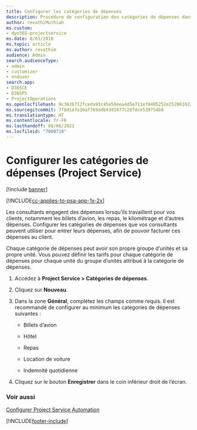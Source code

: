 ```yaml
---
title: Configurer les catégories de dépenses
description: Procédure de configuration des catégories de dépenses dans Project Service
author: revathiMuthiah
ms.custom:
- dyn365-projectservice
ms.date: 8/03/2018
ms.topic: article
ms.author: revathim
audience: Admin
search.audienceType:
- admin
- customizer
- enduser
search.app:
- D365CE
- D365PS
- ProjectOperations
ms.openlocfilehash: 9c363b712fceda93c45e58eea4d5e711ef8405252e252061022590bdc506691c
ms.sourcegitcommit: 7f8d1e7a16af769adb43d1877c28fdce53975db8
ms.translationtype: HT
ms.contentlocale: fr-FR
ms.lasthandoff: 08/06/2021
ms.locfileid: "7008718"
---
```

# <a name="configure-expense-categories-project-service"></a>Configurer les catégories de dépenses (Project Service)

[!include [banner](../includes/psa-now-project-operations.md)]

[!INCLUDE[cc-applies-to-psa-app-1x-2x](../includes/cc-applies-to-psa-app-1x-2x.md)]

Les consultants engagent des dépenses lorsqu’ils travaillent pour vos clients, notamment les billets d’avion, les repas, le kilométrage et d’autres dépenses. Configurer les catégories de dépenses que vos consultants peuvent utiliser pour entrer leurs dépenses, afin de pouvoir facturer ces dépenses au client.  
  
Chaque catégorie de dépenses peut avoir son propre groupe d’unités et sa propre unité. Vous pouvez définir les tarifs pour chaque catégorie de dépenses pour chaque unité du groupe d’unités attribué à la catégorie de dépenses.  
  
1.  Accédez à **Project Service > Catégories de dépenses**.  
  
2.  Cliquez sur **Nouveau**.  
  
3.  Dans la zone **Général**, complétez les champs comme requis. Il est recommandé de configurer au minimum les catégories de dépenses suivantes :  
  
    -   Billets d’avion  
  
    -   Hôtel  
  
    -   Repas  
  
    -   Location de voiture  
  
    -   Indemnité quotidienne  
  
4.  Cliquez sur le bouton **Enregistrer** dans le coin inférieur droit de l’écran.  
  
### <a name="see-also"></a>Voir aussi  
 [Configurer Project Service Automation](../psa/configure.md)


[!INCLUDE[footer-include](../includes/footer-banner.md)]